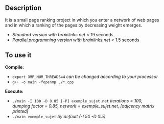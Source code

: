 ## Description

It is a small page ranking project in which you enter a network of web pages and in which a ranking of the pages by decreasing weight emerges.

* *Standard version with brainlinks.net* < 19 seconds
* *Parallel programming version with brainlinks.net* < 1.5 seconds

## To use it
**Compile:** <br/>
* `export OMP_NUM_THREADS=4` *can be changed according to your processor*
* `g++ -o main -fopenmp ./*.cpp`


**Execute:** <br/>
* `./main -I 100 -D 0.85 [-P] exemple_sujet.net` *iterations = 100, dumping factor = 0.85, network = exemple_sujet.net, [adjcency matrix printed]*
* `./main exemple_sujet` *by default (-I 50 -D 0.5)*
